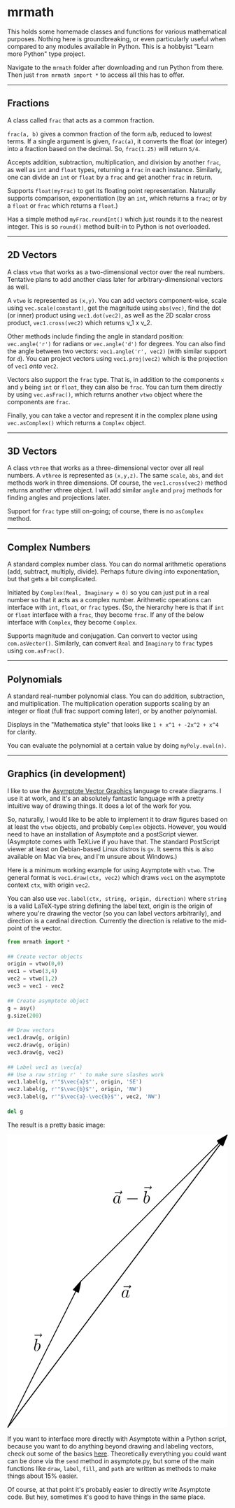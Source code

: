 # mrmath

This holds some homemade classes and functions for various mathematical purposes. Nothing here is groundbreaking, or even particularly useful when compared to any modules available in Python. This is a hobbyist "Learn more Python" type project.

Navigate to the `mrmath` folder after downloading and run Python from there. Then just
``from mrmath import *``
to access all this has to offer.

---

## Fractions

A class called `frac` that acts as a common fraction.

`frac(a, b)` gives a common fraction of the form a/b, reduced to lowest terms.
If a single argument is given, `frac(a)`, it converts the float (or integer) into a fraction based on the decimal. So, `frac(1.25)` will return `5/4`.

Accepts addition, subtraction, multiplication, and division by another `frac`, as well as `int` and `float` types, returning a `frac` in each instance. Similarly, one can divide an `int` or `float` by a `frac` and get another `frac` in return.

Supports `float(myFrac)` to get its floating point representation. Naturally supports comparison, exponentiation (by an `int`, which returns a `frac`; or by a `float` or `frac` which returns a `float`.)

Has a simple method `myFrac.roundInt()` which just rounds it to the nearest integer. This is so `round()` method built-in to Python is not overloaded.

---

## 2D Vectors

A class `vtwo` that works as a two-dimensional vector over the real numbers. Tentative plans to add another class later for arbitrary-dimensional vectors as well.

A `vtwo` is represented as `(x,y)`. You can add vectors component-wise, scale using `vec.scale(constant)`, get the magnitude using `abs(vec)`, find the dot (or inner) product using `vec1.dot(vec2)`, as well as the 2D scalar cross product, `vec1.cross(vec2)` which returns v_1 x v_2.

Other methods include finding the angle in standard position: `vec.angle('r')` for radians or `vec.angle('d')` for degrees. You can also find the angle between two vectors: `vec1.angle('r', vec2)` (with similar support for `d`). You can project vectors using `vec1.proj(vec2)` which is the projection of `vec1` *onto* `vec2`.

Vectors also support the `frac` type. That is, in addition to the components `x` and `y` being `int` or `float`, they can also be `frac`. You can turn them directly by using `vec.asFrac()`, which returns another `vtwo` object where the components are `frac`.

Finally, you can take a vector and represent it in the complex plane using `vec.asComplex()` which returns a `Complex` object.

---

## 3D Vectors

A class `vthree` that works as a three-dimensional vector over all real numbers. A `vthree` is represented as `(x,y,z)`. The same `scale`, `abs`, and `dot` methods work in three dimensions. Of course, the `vec1.cross(vec2)` method returns another vthree object. I will add similar `angle` and `proj` methods for finding angles and projections later.

Support for `frac` type still on-going; of course, there is no `asComplex` method.

---

## Complex Numbers

A standard complex number class. You can do normal arithmetic operations (add, subtract, multiply, divide). Perhaps future diving into exponentation, but that gets a bit complicated.

Initiated by `Complex(Real, Imaginary = 0)` so you can just put in a real number so that it acts as a complex number. Arithmetic operations can interface with `int`, `float`, or `frac` types. (So, the hierarchy here is that if `int` or `float` interface with a `frac`, they become `frac`. If any of the below interface with `Complex`, they become `Complex`.

Supports magnitude and conjugation. Can convert to vector using `com.asVector()`. Similarly, can convert `Real` and `Imaginary` to `frac` types using `com.asFrac()`.

---

## Polynomials

A standard real-number polynomial class. You can do addition, subtraction, and multiplication. The multiplication operation supports scaling by an integer or float (full frac support coming later), or by another polynomial.

Displays in the "Mathematica style" that looks like `1 + x^1 + -2x^2 + x^4` for clarity.

You can evaluate the polynomial at a certain value by doing `myPoly.eval(n)`.

---

## Graphics (in development)

I like to use the [Asymptote Vector Graphics](http://asymptote.sourceforge.net) language to create diagrams. I use it at work, and it's an absolutely fantastic language with a pretty intuitive way of drawing things. It does a lot of the work for you.

So, naturally, I would like to be able to implement it to draw figures based on at least the `vtwo` objects, and probably `Complex` objects. However, you would need to have an installation of Asymptote and a postScript viewer. (Asymptote comes with TeXLive if you have that. The standard PostScript viewer at least on Debian-based Linux distros is `gv`. It seems this is also available on Mac via `brew`, and I'm unsure about Windows.)

Here is a minimum working example for using Asymptote with `vtwo`. The general format is `vec1.draw(ctx, vec2)` which draws `vec1` on the asymptote context `ctx`, with origin `vec2`.

You can also use `vec.label(ctx, string, origin, direction)` where `string` is a valid LaTeX-type string defining the label text, origin is the origin of where you're drawing the vector (so you can label vectors arbitrarily), and direction is a cardinal direction. Currently the direction is relative to the mid-point of the vector.

```python
from mrmath import *

## Create vector objects
origin = vtwo(0,0)
vec1 = vtwo(3,4)
vec2 = vtwo(1,2)
vec3 = vec1 - vec2

## Create asymptote object
g = asy()
g.size(200)

## Draw vectors
vec1.draw(g, origin)
vec2.draw(g, origin)
vec3.draw(g, vec2)

## Label vec1 as \vec{a}
## Use a raw string r' ' to make sure slashes work
vec1.label(g, r'"$\vec{a}$"', origin, 'SE')
vec2.label(g, r'"$\vec{b}$"', origin, 'NW')
vec3.label(g, r'"$\vec{a}-\vec{b}$"', vec2, 'NW')

del g
```
The result is a pretty basic image: 

![alt text](https://github.com/rich1126/mrmath/blob/master/newVecAdd.png "Vector Addition")

If you want to interface more directly with Asymptote within a Python script, because you want to do anything beyond drawing and labeling vectors, check out some of the basics [here](https://artofproblemsolving.com/wiki/index.php/Asymptote_(Vector_Graphics_Language)). Theoretically everything you could want can be done via the `send` method in asymptote.py, but some of the main functions like `draw`, `label`, `fill`, and `path` are written as methods to make things about 15% easier.

Of course, at that point it's probably easier to directly write Asymptote code. But hey, sometimes it's good to have things in the same place.
